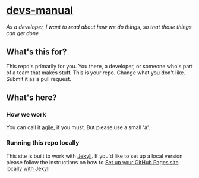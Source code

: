 # [devs-manual](https://barnardos.github.io/devs-manual/)
_As a developer, I want to read about how we do things, so that those things can get done_

## What's this for?

This repo's primarily for you. You there, a developer, or someone who's part of a team that makes stuff. This is your 
repo. Change what you don't like. Submit it as a pull request. 

## What's here?

### How we work

You can call it [agile](agile/index.md), if you must. But please use a small 'a'. 

### Running this repo locally
This site is built to work with [Jekyll](https://jekyllrb.com/). If you'd like to set up a local version please follow the instructions on how 
to 
[Set up your GitHub Pages site locally with Jekyll](
    https://help.github.com/articles/setting-up-your-github-pages-site-locally-with-jekyll/)
